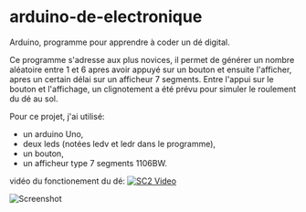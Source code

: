 # arduino-de-electronique
Arduino, programme pour apprendre à coder un dé digital.

Ce programme s'adresse aux plus novices, il permet de générer un nombre aléatoire entre 1 et 6 apres avoir appuyé sur un bouton et ensuite l'afficher, apres un certain délai sur un afficheur 7 segments. Entre l'appui sur le bouton et l'affichage, un clignotement a été prévu pour simuler le roulement du dé au sol. 

Pour ce projet, j'ai utilisé:
- un arduino Uno,
- deux leds (notées ledv et ledr dans le programme),
- un bouton,
- un afficheur type 7 segments 1106BW.

vidéo du fonctionement du dé:
[![SC2 Video](SC2_youtube.gif)](https://www.youtube.com/watch?v=D3Z2h9wa29A)


![Screenshot](IMG_20200630_115815.jpg)
